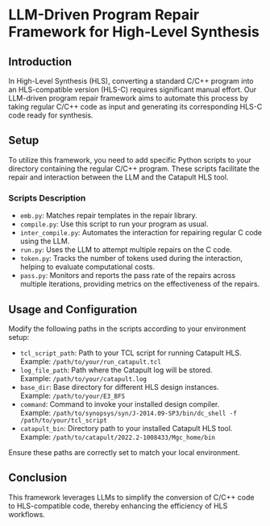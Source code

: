 # LLM-Driven Program Repair Framework for High-Level Synthesis

## Introduction
In High-Level Synthesis (HLS), converting a standard C/C++ program into an HLS-compatible version (HLS-C) requires significant manual effort. Our LLM-driven program repair framework aims to automate this process by taking regular C/C++ code as input and generating its corresponding HLS-C code ready for synthesis.

## Setup
To utilize this framework, you need to add specific Python scripts to your directory containing the regular C/C++ program. These scripts facilitate the repair and interaction between the LLM and the Catapult HLS tool.

### Scripts Description
- `emb.py`: Matches repair templates in the repair library.
- `compile.py`: Use this script to run your program as usual.
- `inter_compile.py`: Automates the interaction for repairing regular C code using the LLM.
- `run.py`: Uses the LLM to attempt multiple repairs on the C code.
- `token.py`: Tracks the number of tokens used during the interaction, helping to evaluate computational costs.
- `pass.py`: Monitors and reports the pass rate of the repairs across multiple iterations, providing metrics on the effectiveness of the repairs.


## Usage and Configuration
Modify the following paths in the scripts according to your environment setup:
- `tcl_script_path`: Path to your TCL script for running Catapult HLS.  
Example: `/path/to/your/run_catapult.tcl`
- `log_file_path`: Path where the Catapult log will be stored.  
Example: `/path/to/your/catapult.log`
- `base_dir`: Base directory for different HLS design instances.  
Example: `/path/to/your/E3_BFS`
- `command`: Command to invoke your installed design compiler.  
Example: `/path/to/synopsys/syn/J-2014.09-SP3/bin/dc_shell -f /path/to/your/tcl_script`
- `catapult_bin`: Directory path to your installed Catapult HLS tool.  
Example: `/path/to/catapult/2022.2-1008433/Mgc_home/bin`

Ensure these paths are correctly set to match your local environment.

## Conclusion
This framework leverages LLMs to simplify the conversion of C/C++ code to HLS-compatible code, thereby enhancing the efficiency of HLS workflows.

